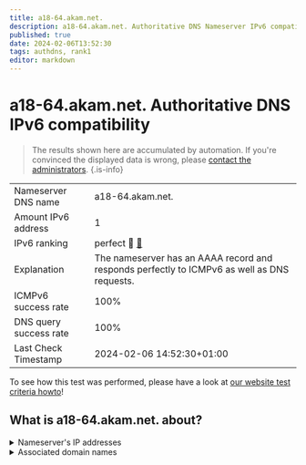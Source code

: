 ```yaml
---
title: a18-64.akam.net.
description: a18-64.akam.net. Authoritative DNS Nameserver IPv6 compatibility
published: true
date: 2024-02-06T13:52:30
tags: authdns, rank1
editor: markdown
---
```


# a18-64.akam.net. Authoritative DNS IPv6 compatibility

> The results shown here are accumulated by automation. If you're convinced the displayed data is wrong, please [contact the administrators](/howto/chat). 
{.is-info}




|   |   |
| - | - |
| Nameserver DNS name | a18-64.akam.net.
| Amount IPv6 address | 1
| IPv6 ranking | perfect :1st_place_medal: [🔗](/howto/ranking) |
| Explanation | The nameserver has an AAAA record and responds perfectly to ICMPv6 as well as DNS requests. |
| ICMPv6 success rate | 100%|
| DNS query success rate | 100% |
| Last Check Timestamp | 2024-02-06 14:52:30+01:00 |

To see how this test was performed, please have a look at [our website test criteria howto](/howto/testcriteria/authdns)!


## What is a18-64.akam.net. about?




<details>
<summary>Nameserver's IP addresses</summary>

2600:1480:4800::40

</details>



<details>
<summary>Associated domain names</summary>

www.credit-agricole.fr

www.intuit.com

</details>
